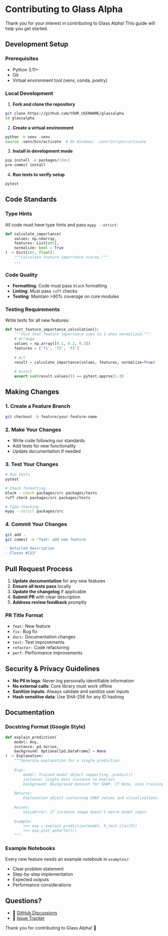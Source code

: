 # Contributing to Glass Alpha

Thank you for your interest in contributing to Glass Alpha! This guide will help you get started.

## Development Setup

### Prerequisites
- Python 3.11+
- Git
- Virtual environment tool (venv, conda, poetry)

### Local Development

1. **Fork and clone the repository**
```bash
git clone https://github.com/YOUR_USERNAME/glassalpha
cd glassalpha
```

2. **Create a virtual environment**
```bash
python -m venv .venv
source .venv/bin/activate  # On Windows: .venv\Scripts\activate
```

3. **Install in development mode**
```bash
pip install -e packages/[dev]
pre-commit install
```

4. **Run tests to verify setup**
```bash
pytest
```

## Code Standards

### Type Hints
All code must have type hints and pass `mypy --strict`:
```python
def calculate_importance(
    values: np.ndarray,
    features: List[str],
    normalize: bool = True
) -> Dict[str, float]:
    """Calculate feature importance scores."""
    ...
```

### Code Quality
- **Formatting**: Code must pass `black` formatting
- **Linting**: Must pass `ruff` checks
- **Testing**: Maintain >90% coverage on core modules

### Testing Requirements
Write tests for all new features:
```python
def test_feature_importance_calculation():
    """Test that feature importance sums to 1 when normalized."""
    # Arrange
    values = np.array([0.1, 0.2, 0.3])
    features = ['f1', 'f2', 'f3']
    
    # Act
    result = calculate_importance(values, features, normalize=True)
    
    # Assert
    assert sum(result.values()) == pytest.approx(1.0)
```

## Making Changes

### 1. Create a Feature Branch
```bash
git checkout -b feature/your-feature-name
```

### 2. Make Your Changes
- Write code following our standards
- Add tests for new functionality
- Update documentation if needed

### 3. Test Your Changes
```bash
# Run tests
pytest

# Check formatting
black --check packages/src packages/tests
ruff check packages/src packages/tests

# Type checking
mypy --strict packages/src
```

### 4. Commit Your Changes
```bash
git add .
git commit -m "feat: add new feature

- Detailed description
- Closes #123"
```

## Pull Request Process

1. **Update documentation** for any new features
2. **Ensure all tests pass** locally
3. **Update the changelog** if applicable
4. **Submit PR** with clear description
5. **Address review feedback** promptly

### PR Title Format
- `feat:` New feature
- `fix:` Bug fix
- `docs:` Documentation changes
- `test:` Test improvements
- `refactor:` Code refactoring
- `perf:` Performance improvements

## Security & Privacy Guidelines

- **No PII in logs**: Never log personally identifiable information
- **No external calls**: Core library must work offline
- **Sanitize inputs**: Always validate and sanitize user inputs
- **Hash sensitive data**: Use SHA-256 for any ID hashing

## Documentation

### Docstring Format (Google Style)
```python
def explain_prediction(
    model: Any,
    instance: pd.Series,
    background: Optional[pd.DataFrame] = None
) -> Explanation:
    """Generate explanation for a single prediction.
    
    Args:
        model: Trained model object supporting .predict()
        instance: Single data instance to explain
        background: Background dataset for SHAP. If None, uses training data.
    
    Returns:
        Explanation object containing SHAP values and visualizations.
    
    Raises:
        ValueError: If instance shape doesn't match model input.
    
    Example:
        >>> exp = explain_prediction(model, X_test.iloc[0])
        >>> exp.plot_waterfall()
    """
```

### Example Notebooks
Every new feature needs an example notebook in `examples/`:
- Clear problem statement
- Step-by-step implementation
- Expected outputs
- Performance considerations

## Questions?

- 💬 [GitHub Discussions](https://github.com/GlassAlpha/glassalpha/discussions)
- 🐛 [Issue Tracker](https://github.com/GlassAlpha/glassalpha/issues)

Thank you for contributing to Glass Alpha! 🎉
